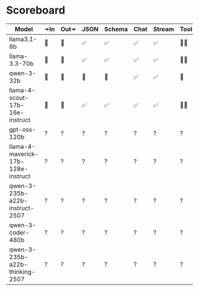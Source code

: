 # Scoreboard

| Model                              | ➛In   | Out➛   | JSON | Schema | Chat | Stream | Tool | Batch | Seed | File | Cite | Think | Probs | Limits |
| ---------------------------------- | ----- | ------ | ---- | ------ | ---- | ------ | ---- | ----- | ---- | ---- | ---- | ----- | ----- | ------ |
| llama3.1-8b                        | 💬    | 💬     | ✅   | ✅     | ✅   | ✅     | 💨🧐 | ❌    | ✅   | ❌   | ❌   | ❌    | ✅    | ✅     |
| llama-3.3-70b                      | 💬    | 💬     | ✅   | ✅     | ✅   | ✅     | 💨🧐 | ❌    | ✅   | ❌   | ❌   | ❌    | ✅    | ✅     |
| qwen-3-32b                         | 💬    | 💬     | 🤪   | 🤪     | ✅   | ✅     | 🧐   | ❌    | ✅   | ❌   | ❌   | ✅    | ✅    | ✅     |
| llama-4-scout-17b-16e-instruct     | 💬    | 💬     | ✅   | ✅     | ✅   | ✅     | 💨🧐 | ❌    | ✅   | ❌   | ❌   | ❌    | ✅    | ✅     |
| gpt-oss-120b                       | ?     | ?      | ?    | ?      | ?    | ?      | ?    | ?     | ?    | ?    | ?    | ?     | ?     | ?      |
| llama-4-maverick-17b-128e-instruct | ?     | ?      | ?    | ?      | ?    | ?      | ?    | ?     | ?    | ?    | ?    | ?     | ?     | ?      |
| qwen-3-235b-a22b-instruct-2507     | ?     | ?      | ?    | ?      | ?    | ?      | ?    | ?     | ?    | ?    | ?    | ?     | ?     | ?      |
| qwen-3-coder-480b                  | ?     | ?      | ?    | ?      | ?    | ?      | ?    | ?     | ?    | ?    | ?    | ?     | ?     | ?      |
| qwen-3-235b-a22b-thinking-2507     | ?     | ?      | ?    | ?      | ?    | ?      | ?    | ?     | ?    | ?    | ?    | ?     | ?     | ?      |
